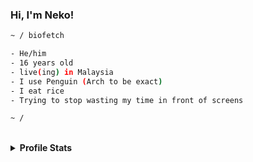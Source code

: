 
<samp><h3 align='left'>Hi, I'm Neko!</h3></samp>

```sh
~ / biofetch

- He/him
- 16 years old
- live(ing) in Malaysia
- I use Penguin (Arch to be exact)
- I eat rice
- Trying to stop wasting my time in front of screens

~ / 
```

<br>

<details close>

<summary><b>Profile Stats</b></summary>

<img src="https://github-readme-stats.vercel.app/api?username=N3k0Ch4n&show_owner=true&theme=tokyonight">

</details>
